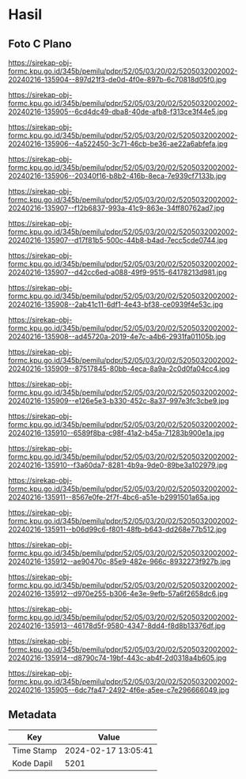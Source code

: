 # Hasil

## Foto C Plano

https://sirekap-obj-formc.kpu.go.id/345b/pemilu/pdpr/52/05/03/20/02/5205032002002-20240216-135904--897d21f3-de0d-4f0e-897b-6c70818d05f0.jpg

https://sirekap-obj-formc.kpu.go.id/345b/pemilu/pdpr/52/05/03/20/02/5205032002002-20240216-135905--6cd4dc49-dba8-40de-afb8-f313ce3f44e5.jpg

https://sirekap-obj-formc.kpu.go.id/345b/pemilu/pdpr/52/05/03/20/02/5205032002002-20240216-135906--4a522450-3c71-46cb-be36-ae22a6abfefa.jpg

https://sirekap-obj-formc.kpu.go.id/345b/pemilu/pdpr/52/05/03/20/02/5205032002002-20240216-135906--20340f16-b8b2-416b-8eca-7e939cf7133b.jpg

https://sirekap-obj-formc.kpu.go.id/345b/pemilu/pdpr/52/05/03/20/02/5205032002002-20240216-135907--f12b6837-993a-41c9-863e-34ff80762ad7.jpg

https://sirekap-obj-formc.kpu.go.id/345b/pemilu/pdpr/52/05/03/20/02/5205032002002-20240216-135907--d17f81b5-500c-44b8-b4ad-7ecc5cde0744.jpg

https://sirekap-obj-formc.kpu.go.id/345b/pemilu/pdpr/52/05/03/20/02/5205032002002-20240216-135907--d42cc6ed-a088-49f9-9515-64178213d981.jpg

https://sirekap-obj-formc.kpu.go.id/345b/pemilu/pdpr/52/05/03/20/02/5205032002002-20240216-135908--2ab41c11-6df1-4e43-bf38-ce0939f4e53c.jpg

https://sirekap-obj-formc.kpu.go.id/345b/pemilu/pdpr/52/05/03/20/02/5205032002002-20240216-135908--ad45720a-2019-4e7c-a4b6-2931fa01105b.jpg

https://sirekap-obj-formc.kpu.go.id/345b/pemilu/pdpr/52/05/03/20/02/5205032002002-20240216-135909--87517845-80bb-4eca-8a9a-2c0d0fa04cc4.jpg

https://sirekap-obj-formc.kpu.go.id/345b/pemilu/pdpr/52/05/03/20/02/5205032002002-20240216-135909--e126e5e3-b330-452c-8a37-997e3fc3cbe9.jpg

https://sirekap-obj-formc.kpu.go.id/345b/pemilu/pdpr/52/05/03/20/02/5205032002002-20240216-135910--6589f8ba-c98f-41a2-b45a-71283b900e1a.jpg

https://sirekap-obj-formc.kpu.go.id/345b/pemilu/pdpr/52/05/03/20/02/5205032002002-20240216-135910--f3a60da7-8281-4b9a-9de0-89be3a102979.jpg

https://sirekap-obj-formc.kpu.go.id/345b/pemilu/pdpr/52/05/03/20/02/5205032002002-20240216-135911--8567e0fe-2f7f-4bc6-a51e-b2991501a65a.jpg

https://sirekap-obj-formc.kpu.go.id/345b/pemilu/pdpr/52/05/03/20/02/5205032002002-20240216-135911--b06d99c6-f801-48fb-b643-dd268e77b512.jpg

https://sirekap-obj-formc.kpu.go.id/345b/pemilu/pdpr/52/05/03/20/02/5205032002002-20240216-135912--ae90470c-85e9-482e-966c-8932273f927b.jpg

https://sirekap-obj-formc.kpu.go.id/345b/pemilu/pdpr/52/05/03/20/02/5205032002002-20240216-135912--d970e255-b306-4e3e-9efb-57a6f2658dc6.jpg

https://sirekap-obj-formc.kpu.go.id/345b/pemilu/pdpr/52/05/03/20/02/5205032002002-20240216-135913--46178d5f-9580-4347-8dd4-f8d8b13376df.jpg

https://sirekap-obj-formc.kpu.go.id/345b/pemilu/pdpr/52/05/03/20/02/5205032002002-20240216-135914--d8790c74-19bf-443c-ab4f-2d0318a4b605.jpg

https://sirekap-obj-formc.kpu.go.id/345b/pemilu/pdpr/52/05/03/20/02/5205032002002-20240216-135905--6dc7fa47-2492-4f6e-a5ee-c7e296666049.jpg


## Metadata

| Key        | Value               |
| ---------- | ------------------- |
| Time Stamp | 2024-02-17 13:05:41 |
| Kode Dapil | 5201                |



